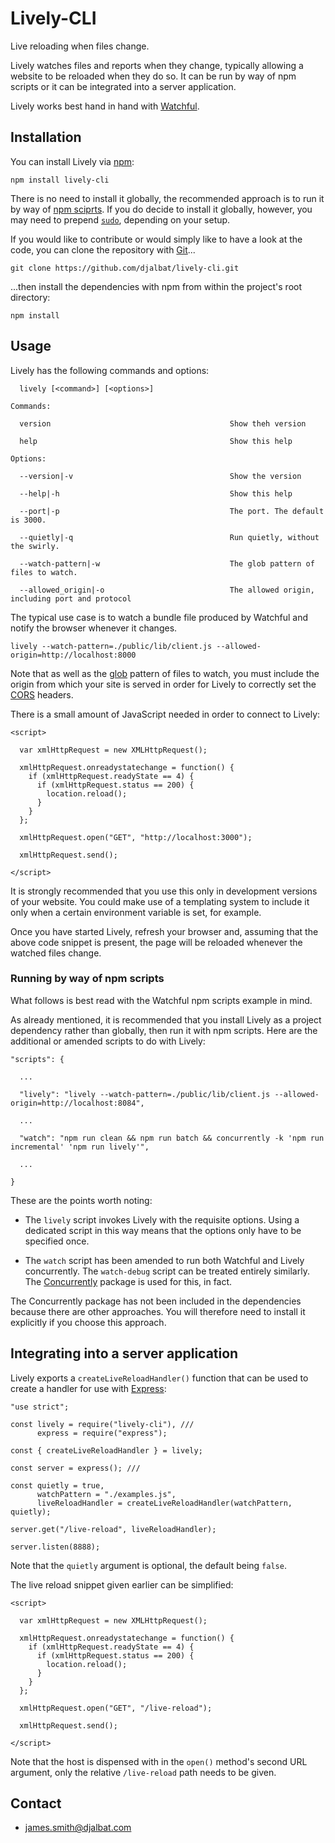 # Lively-CLI

Live reloading when files change.

Lively watches files and reports when they change, typically allowing a website to be reloaded when they do so. It can be run by way of npm scripts or it can be integrated into a server application.

Lively works best hand in hand with [Watchful](https://github.com/djalbat/watchful-cli). 

## Installation

You can install Lively via [npm](https://www.npmjs.com/):
 
    npm install lively-cli
    
There is no need to install it globally, the recommended approach is to run it by way of [npm sciprts](https://docs.npmjs.com/misc/scripts). If you do decide to install it globally, however, you may need to prepend [`sudo`](https://en.wikipedia.org/wiki/Sudo), depending on your setup.

If you would like to contribute or would simply like to have a look at the code, you can clone the repository with [Git](https://git-scm.com/)...

    git clone https://github.com/djalbat/lively-cli.git

...then install the dependencies with npm from within the project's root directory:

    npm install
    
## Usage

Lively has the following commands and options:

```
  lively [<command>] [<options>]

Commands:

  version                                        Show theh version

  help                                           Show this help
  
Options:

  --version|-v                                   Show the version

  --help|-h                                      Show this help
  
  --port|-p                                      The port. The default is 3000.

  --quietly|-q                                   Run quietly, without the swirly.

  --watch-pattern|-w                             The glob pattern of files to watch.

  --allowed_origin|-o                            The allowed origin, including port and protocol
```

The typical use case is to watch a bundle file produced by Watchful and notify the browser whenever it changes.

    lively --watch-pattern=./public/lib/client.js --allowed-origin=http://localhost:8000
    
Note that as well as the [glob](https://en.wikipedia.org/wiki/Glob_(programming)) pattern of files to watch, you must include the origin from which your site is served in order for Lively to correctly set the [CORS](https://developer.mozilla.org/en-US/docs/Web/HTTP/CORS) headers.

There is a small amount of JavaScript needed in order to connect to Lively:

```
<script>

  var xmlHttpRequest = new XMLHttpRequest();

  xmlHttpRequest.onreadystatechange = function() {
    if (xmlHttpRequest.readyState == 4) {
      if (xmlHttpRequest.status == 200) {
        location.reload();
      }
    }
  };

  xmlHttpRequest.open("GET", "http://localhost:3000");

  xmlHttpRequest.send();

</script>
```
It is strongly recommended that you use this only in development versions of your website. You could make use of a templating system to include it only when a certain environment variable is set, for example.

Once you have started Lively, refresh your browser and, assuming that the above code snippet is present, the page will be reloaded whenever the watched files change.

### Running by way of npm scripts

What follows is best read with the Watchful npm scripts example in mind. 

As already mentioned, it is recommended that you install Lively as a project dependency rather than globally, then run it with npm scripts. Here are the additional or amended scripts to do with Lively: 

```
"scripts": {
  
  ...
    
  "lively": "lively --watch-pattern=./public/lib/client.js --allowed-origin=http://localhost:8084",
    
  ...
    
  "watch": "npm run clean && npm run batch && concurrently -k 'npm run incremental' 'npm run lively'",
    
  ...
    
}
```

These are the points worth noting:

* The `lively` script invokes Lively with the requisite options. Using a dedicated script in this way means that the options only have to be specified once.

* The `watch` script has been amended to run both Watchful and Lively concurrently. The `watch-debug` script can be treated entirely similarly. The [Concurrently](https://github.com/kimmobrunfeldt/concurrently) package is used for this, in fact.

The Concurrently package has not been included in the dependencies because there are other approaches. You will therefore need to install it explicitly if you choose this approach.

## Integrating into a server application

Lively exports a `createLiveReloadHandler()` function that can be used to create a handler for use with [Express](https://expressjs.com/):

```
"use strict";

const lively = require("lively-cli"), ///
      express = require("express");

const { createLiveReloadHandler } = lively;

const server = express(); ///

const quietly = true,
      watchPattern = "./examples.js",
      liveReloadHandler = createLiveReloadHandler(watchPattern, quietly);

server.get("/live-reload", liveReloadHandler);

server.listen(8888);
```
Note that the `quietly` argument is optional, the default being `false`.

The live reload snippet given earlier can be simplified:

```
<script>

  var xmlHttpRequest = new XMLHttpRequest();

  xmlHttpRequest.onreadystatechange = function() {
    if (xmlHttpRequest.readyState == 4) {
      if (xmlHttpRequest.status == 200) {
        location.reload();
      }
    }
  };

  xmlHttpRequest.open("GET", "/live-reload");

  xmlHttpRequest.send();

</script>
```
Note that the host is dispensed with in the `open()` method's second URL argument, only the relative `/live-reload` path needs to be given.

## Contact

- james.smith@djalbat.com

